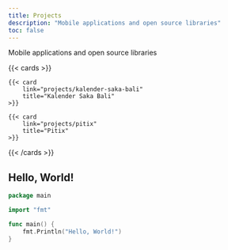 ```yaml
---
title: Projects
description: "Mobile applications and open source libraries"
toc: false
---
```


<p class="hx-mb-12 hx-text-center hx-text-lg hx-text-gray-500 dark:hx-text-gray-400">
Mobile applications and open source libraries
</p>

{{< cards >}}

    {{< card
        link="projects/kalender-saka-bali"
        title="Kalender Saka Bali"
    >}}

    {{< card
        link="projects/pitix"
        title="Pitix"
    >}}

{{< /cards >}}

## Hello, World!

```go {filename="main.go"}
package main

import "fmt"

func main() {
    fmt.Println("Hello, World!")
}
```
